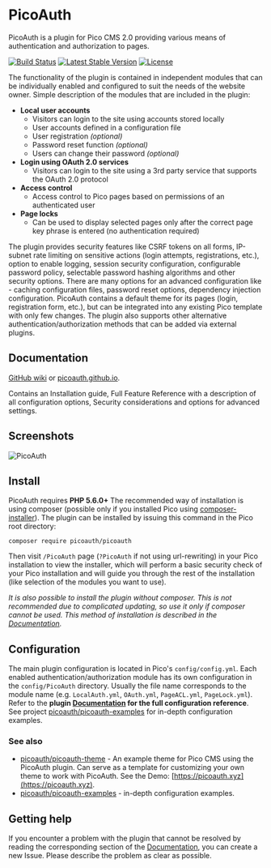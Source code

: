 PicoAuth
====
PicoAuth is a plugin for Pico CMS 2.0 providing various means of authentication and authorization to pages.

[![Build Status](https://travis-ci.org/picoauth/picoauth.svg?branch=master)](https://travis-ci.org/picoauth/picoauth)
[![Latest Stable Version](https://poser.pugx.org/picoauth/picoauth/v/stable)](https://packagist.org/packages/picoauth/picoauth)
[![License](https://poser.pugx.org/picoauth/picoauth/license)](https://github.com/picoauth/picoauth/blob/master/LICENSE)

The functionality of the plugin is contained in independent modules that can be individually enabled and configured to suit the needs of the website owner. Simple description of the modules that are included in the plugin:

* **Local user accounts**
  * Visitors can login to the site using accounts stored locally
  * User accounts defined in a configuration file
  * User registration *(optional)*
  * Password reset function *(optional)*
  * Users can change their password *(optional)*
* **Login using OAuth 2.0 services**
  * Visitors can login to the site using a 3rd party service that supports the OAuth 2.0 protocol
* **Access control**
  * Access control to Pico pages based on permissions of an authenticated user
* **Page locks**
  * Can be used to display selected pages only after the correct page key phrase is entered (no authentication required)

The plugin provides security features like CSRF tokens on all forms, IP-subnet rate limiting on sensitive actions (login attempts, registrations, etc.), option to enable logging, session security configuration, configurable password policy, selectable password hashing algorithms and other security options. There are many options for an advanced configuration like - caching configuration files, password reset options, dependency injection configuration. PicoAuth contains a default theme for its pages (login, registration form, etc.), but can be integrated into any existing Pico template with only few changes. The plugin also supports other alternative authentication/authorization methods that can be added via external plugins.

## Documentation
[GitHub wiki](https://github.com/picoauth/picoauth/wiki) or [picoauth.github.io](https://picoauth.github.io/).

Contains an Installation guide, Full Feature Reference with a description of all configuration options, Security considerations and options for advanced settings.

Screenshots
-----------
![PicoAuth](https://i.imgur.com/FMXWCZd.png)

Install
-------
PicoAuth requires **PHP 5.6.0+** The recommended way of installation is using composer (possible only if you installed Pico using [composer-installer](https://github.com/picocms/composer-installer)).
The plugin can be installed by issuing this command in the Pico root directory:

```
composer require picoauth/picoauth
```

Then visit `/PicoAuth` page (`?PicoAuth` if not using url-rewriting) in your Pico installation to view the installer, which will perform a basic security check of your Pico installation and will guide you through the rest of the installation (like selection of the modules you want to use).

*It is also possible to install the plugin without composer. This is not recommended due to complicated updating, so use it only if composer cannot be used. This method of installation is described in the [Documentation](#documentation).*

Configuration
-------------
The main plugin configuration is located in Pico's `config/config.yml`. Each enabled authentication/authorization module has its own configuration in the `config/PicoAuth` directory. Usually the file name corresponds to the module name (e.g. `LocalAuth.yml`, `OAuth.yml`, `PageACL.yml`, `PageLock.yml`). Refer to the **plugin [Documentation](#documentation) for the full configuration reference**. See project [picoauth/picoauth-examples](https://github.com/picoauth/picoauth-examples) for in-depth configuration examples.

### See also
* [picoauth/picoauth-theme](https://github.com/picoauth/picoauth-theme) - An example theme for Pico CMS using the PicoAuth plugin. Can serve as a template for customizing your own theme to work with PicoAuth. See the Demo: [https://picoauth.xyz](https://picoauth.xyz).
* [picoauth/picoauth-examples](https://github.com/picoauth/picoauth-examples) - in-depth configuration examples.

Getting help
------------
If you encounter a problem with the plugin that cannot be resolved by reading the corresponding section of the [Documentation](#documentation), you can create a new Issue. Please describe the problem as clear as possible.
